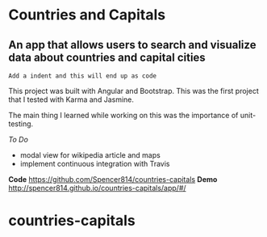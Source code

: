 Countries and Capitals
======================

An app that allows users to search and visualize data about countries and capital cities
----------------------------------------------------------------------------------------
    Add a indent and this will end up as code
    
This project was built with Angular and Bootstrap. This was the first project that I tested with Karma and Jasmine.

The main thing I learned while working on this was the importance of unit-testing.

*To Do*
- modal view for wikipedia article and maps
- implement continuous integration with Travis

**Code**
    https://github.com/Spencer814/countries-capitals
**Demo**
http://spencer814.github.io/countries-capitals/app/#/

# countries-capitals
